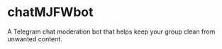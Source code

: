 # chatMJFWbot
A Telegram chat moderation bot that helps keep your group clean from unwanted content.
